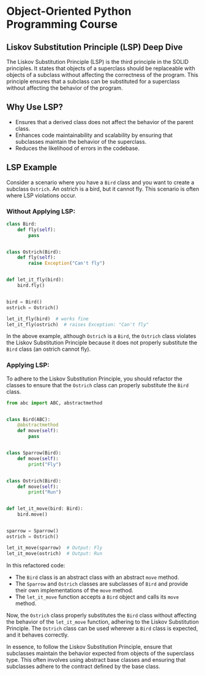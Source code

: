 # Object-Oriented Python Programming Course

## Liskov Substitution Principle (LSP) Deep Dive

The Liskov Substitution Principle (LSP) is the third principle in the SOLID principles. It states that objects of a superclass should be replaceable with objects of a subclass without affecting the correctness of the program. This principle ensures that a subclass can be substituted for a superclass without affecting the behavior of the program.

## Why Use LSP?

- Ensures that a derived class does not affect the behavior of the parent class.
- Enhances code maintainability and scalability by ensuring that subclasses maintain the behavior of the superclass.
- Reduces the likelihood of errors in the codebase.

## LSP Example

Consider a scenario where you have a `Bird` class and you want to create a subclass `Ostrich`. An ostrich is a bird, but it cannot fly. This scenario is often where LSP violations occur.

### Without Applying LSP:

```python
class Bird:
    def fly(self):
        pass


class Ostrich(Bird):
    def fly(self):
        raise Exception("Can't fly")


def let_it_fly(bird):
    bird.fly()


bird = Bird()
ostrich = Ostrich()

let_it_fly(bird)  # works fine
let_it_fly(ostrich)  # raises Exception: "Can't fly"
```

In the above example, although `Ostrich` is a `Bird`, the `Ostrich` class violates the Liskov Substitution Principle because it does not properly substitute the `Bird` class (an ostrich cannot fly).

### Applying LSP:

To adhere to the Liskov Substitution Principle, you should refactor the classes to ensure that the `Ostrich` class can properly substitute the `Bird` class.

```python
from abc import ABC, abstractmethod


class Bird(ABC):
    @abstractmethod
    def move(self):
        pass


class Sparrow(Bird):
    def move(self):
        print("Fly")


class Ostrich(Bird):
    def move(self):
        print("Run")


def let_it_move(bird: Bird):
    bird.move()


sparrow = Sparrow()
ostrich = Ostrich()

let_it_move(sparrow)  # Output: Fly
let_it_move(ostrich)  # Output: Run
```

In this refactored code:

- The `Bird` class is an abstract class with an abstract `move` method.
- The `Sparrow` and `Ostrich` classes are subclasses of `Bird` and provide their own implementations of the `move` method.
- The `let_it_move` function accepts a `Bird` object and calls its `move` method.

Now, the `Ostrich` class properly substitutes the `Bird` class without affecting the behavior of the `let_it_move` function, adhering to the Liskov Substitution Principle. The `Ostrich` class can be used wherever a `Bird` class is expected, and it behaves correctly.

In essence, to follow the Liskov Substitution Principle, ensure that subclasses maintain the behavior expected from objects of the superclass type. This often involves using abstract base classes and ensuring that subclasses adhere to the contract defined by the base class.